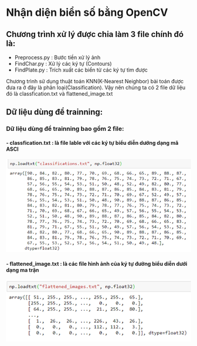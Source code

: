 # Nhận diện biển số bằng OpenCV

## Chương trình xử lý được chia làm 3 file chính đó là:
  - Preprocess.py : Bước tiền xử lý ảnh 
  - FindChar.py : Xử lý các ký tự (Contours)
  - FindPlate.py : Trích xuất các biển từ các ký tự tìm được
  
  Chương trình sử dụng thuật toán KNN(K-Nearest Neighbor) bài toán được đưa ra ở đây là phân loại(Classification). Vậy nên chúng ta có 2 file dữ liệu đó là classfication.txt và flattened_image.txt
  
## Dữ liệu dùng để trainning:
  ### Dữ liệu dùng để trainning bao gồm 2 file:
  #### - classfication.txt : là file lable với các ký tự biểu diễn dướng dạng mã ASCI
  
  ![alt text](/image/Capture.PNG)
  
  #### - flattened_image.txt : là các file hình ảnh của ký tự đưởng biểu diễn dưới dạng ma trận
  
  ![alt_text](/image/Capture2.PNG)

